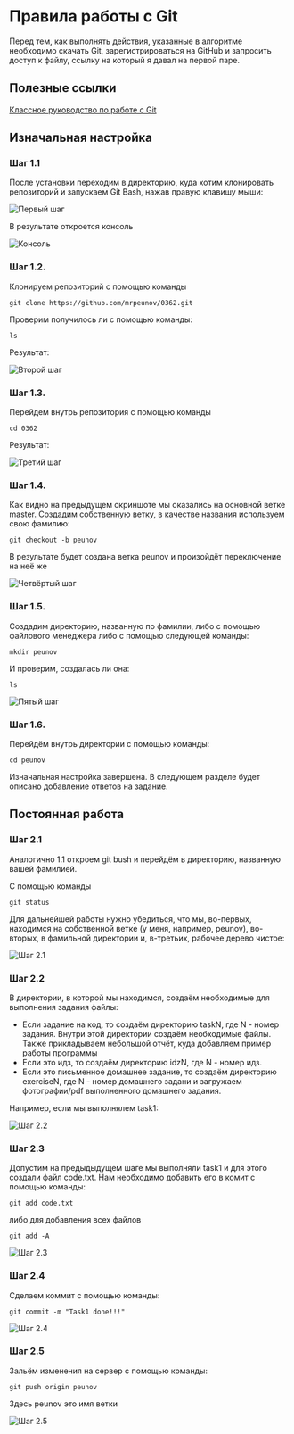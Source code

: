 # Правила работы с Git

Перед тем, как выполнять действия, указанные в алгоритме необходимо скачать Git, зарегистрироваться на GitHub и запросить доступ к файлу, ссылку на который я давал на первой паре.

## Полезные ссылки

[Классное руководство по работе с Git](https://githowto.com/ru)

## Изначальная настройка 

### Шаг 1.1

После установки переходим в директорию, куда хотим клонировать репозиторий и запускаем Git Bash, нажав правую клавишу мыши:

![Первый шаг](/image/step1.png)

В результате откроется консоль

![Консоль](/image/console.PNG)

### Шаг 1.2.

Клонируем репозиторий с помощью команды

```
git clone https://github.com/mrpeunov/0362.git
```

Проверим получилось ли с помощью команды:

```
ls
```

Результат:

![Второй шаг](/image/step2.PNG)

### Шаг 1.3.

Перейдем внутрь репозитория с помощью команды 

```
cd 0362
```

Результат:

![Третий шаг](/image/step3.PNG)

### Шаг 1.4. 

Как видно на предыдущем скриншоте мы оказались на основной ветке master. Создадим собственную ветку, в качестве названия используем свою фамилию:

```
git checkout -b peunov
```

В результате будет создана ветка peunov и произойдёт переключение на неё же

![Четвёртый шаг](/image/step4.PNG)

### Шаг 1.5.

Создадим директорию, названную по фамилии,  либо с помощью файлового менеджера либо с помощью следующей команды: 

```
mkdir peunov
```

И проверим, создалась ли она:

```
ls
```

![Пятый шаг](/image/step5.PNG)

### Шаг 1.6. 

Перейдём внутрь директории с помощью команды:

```
cd peunov
```

Изначальная настройка завершена. В следующем разделе будет описано добавление ответов на задание.

## Постоянная работа

### Шаг 2.1

Аналогично 1.1 откроем git bush и перейдём в директорию, названную вашей фамилией.

С помощью команды 

```
git status
```

Для дальнейшей работы нужно убедиться, что мы, во-первых, находимся на собственной ветке (у меня, например, peunov), во-вторых, в фамильной директории и, в-третьих, рабочее дерево чистое:

![Шаг 2.1](/image/step21.PNG)

### Шаг 2.2 

В директории, в которой мы находимся, создаём необходимые для выполнения задания файлы:

* Если задание на код, то создаём директорию taskN, где N - номер задания. Внутри этой директории создаём необходимые файлы. Также прикладываем небольшой отчёт, куда добавляем пример работы программы
* Если это идз, то создаём директорию idzN, где N - номер идз.
* Если это письменное домашнее задание, то создаём директорию exerciseN, где N - номер домашнего задани и загружаем фотографии/pdf выполненного домашнего задания.

Например, если мы выполнялем task1:

![Шаг 2.2](/image/step22.PNG)

### Шаг 2.3 

Допустим на предыдыдущем шаге мы выполняли task1 и для этого создали файл code.txt. Нам необходимо добавить его в комит с помощью команды:

```
git add code.txt
```

либо для добавления всех файлов

```
git add -A
```

![Шаг 2.3](/image/step23.PNG)

### Шаг 2.4 

Сделаем коммит с помощью команды:

```
git commit -m "Task1 done!!!"
```

![Шаг 2.4](/image/step24.PNG)

### Шаг 2.5 

Зальём изменения на сервер с помощью команды:

```
git push origin peunov
```

Здесь peunov это имя ветки

![Шаг 2.5](/image/step25.PNG)
